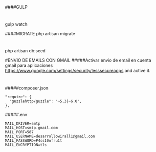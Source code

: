 ####GULP

#
gulp watch

####MIGRATE
php artisan migrate
#
php artisan db:seed

#ENVIO DE EMAILS CON GMAIL
#####Activar envio de email en cuenta gmail para aplicaciones
https://www.google.com/settings/security/lesssecureapps and active it.
#

#####composer.json
```
"require": {
  "guzzlehttp/guzzle": "~5.3|~6.0",
},
```


#####.env
```
MAIL_DRIVER=smtp
MAIL_HOST=smtp.gmail.com
MAIL_PORT=587
MAIL_USERNAME=desarrollowirall1@gmail.com
MAIL_PASSWORD=P4ss10nfru1t
MAIL_ENCRYPTION=tls
``` 
